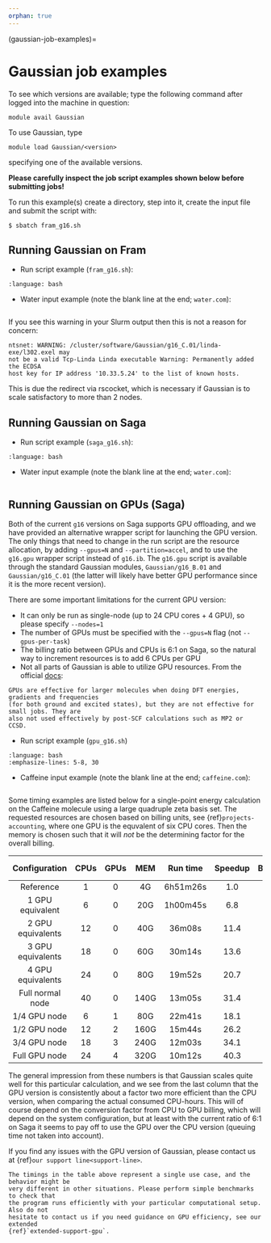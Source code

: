 ```yaml
---
orphan: true
---
```


(gaussian-job-examples)=

# Gaussian job examples

To see which versions are available; type the following command after logged into the machine in question:

    module avail Gaussian

To use Gaussian, type

    module load Gaussian/<version>

specifying one of the available versions.

**Please carefully inspect the job script examples shown below before submitting jobs!**

To run this example(s) create a directory, step into it, create the input file and submit the script with:

	$ sbatch fram_g16.sh


## Running Gaussian on Fram

- Run script example (`fram_g16.sh`):

```{literalinclude} fram_g16.sh
:language: bash
```

- Water input example (note the blank line at the end; `water.com`):

```{literalinclude} water.com
```

If you see this warning in your Slurm output then this is not a reason for concern:
```text
ntsnet: WARNING: /cluster/software/Gaussian/g16_C.01/linda-exe/l302.exel may
not be a valid Tcp-Linda Linda executable Warning: Permanently added the ECDSA
host key for IP address '10.33.5.24' to the list of known hosts.
```
This is due the redirect via rscocket, which is necessary
if Gaussian is to scale satisfactory to more than 2 nodes.


## Running Gaussian on Saga

- Run script example (`saga_g16.sh`):

```{literalinclude} saga_g16.sh
:language: bash
```

- Water input example (note the blank line at the end; `water.com`):

```{literalinclude} water.com
```

## Running Gaussian on GPUs (Saga)

Both of the current `g16` versions on Saga supports GPU offloading, and we have provided
an alternative wrapper script for launching the GPU version. The only things that
need to change in the run script are the resource allocation, by adding `--gpus=N`
and `--partition=accel`, and to use the `g16.gpu` wrapper script instead of `g16.ib`.
The `g16.gpu` script is available through the standard Gaussian modules, `Gaussian/g16_B.01`
and `Gaussian/g16_C.01` (the latter will likely have better GPU performance since it is
the more recent version).

There are some important limitations for the current GPU version:

- It can only be run as single-node (up to 24 CPU cores + 4 GPU), so please specify `--nodes=1`
- The number of GPUs must be specified with the `--gpus=N` flag (not `--gpus-per-task`)
- The billing ratio between GPUs and CPUs is 6:1 on Saga, so the natural way to increment
resources is to add 6 CPUs per GPU
- Not all parts of Gaussian is able to utilize GPU resources. From the official [docs](https://gaussian.com/gpu/):
```text
GPUs are effective for larger molecules when doing DFT energies, gradients and frequencies
(for both ground and excited states), but they are not effective for small jobs. They are
also not used effectively by post-SCF calculations such as MP2 or CCSD.
```

 - Run script example (`gpu_g16.sh`)
```{literalinclude} gpu_g16.sh
:language: bash
:emphasize-lines: 5-8, 30
```

- Caffeine input example (note the blank line at the end; `caffeine.com`):

```{literalinclude} caffeine.com
```

Some timing examples are listed below for a single-point energy calculation on the
Caffeine molecule using a large quadruple zeta basis set. The requested resources are
chosen based on billing units, see {ref}`projects-accounting`, where one GPU is the
equvalent of six CPU cores. Then the memory is chosen such that it will *not* be the
determining factor for the overall billing.

|   Configuration        | CPUs     | GPUs   | MEM       | Run time      | Speedup   | Billing   | CPU-hrs      |
|:----------------------:|:--------:|:------:|:---------:|:-------------:|:---------:|:---------:|:------------:|
|   Reference            | 1        | 0      |      4G   |  6h51m26s     |   1.0     |     1     |    6.9       |
|   1 GPU equivalent     | 6        | 0      |     20G   |  1h00m45s     |   6.8     |     6     |    6.1       |
|   2 GPU equivalents    | 12       | 0      |     40G   |    36m08s     |  11.4     |    12     |    7.2       |
|   3 GPU equivalents    | 18       | 0      |     60G   |    30m14s     |  13.6     |    18     |    9.1       |
|   4 GPU equivalents    | 24       | 0      |     80G   |    19m52s     |  20.7     |    24     |    7.9       |
|   Full normal node     | 40       | 0      |    140G   |    13m05s     |  31.4     |    40     |    8.7       |
|   1/4 GPU node         | 6        | 1      |     80G   |    22m41s     |  18.1     |     6     |    2.3       |
|   1/2 GPU node         | 12       | 2      |    160G   |    15m44s     |  26.2     |    12     |    3.1       |
|   3/4 GPU node         | 18       | 3      |    240G   |    12m03s     |  34.1     |    18     |    3.6       |
|   Full GPU node        | 24       | 4      |    320G   |    10m12s     |  40.3     |    24     |    4.1       |

The general impression from these numbers is that Gaussian scales quite well for this
particular calculation, and we see from the last column that the GPU version is
consistently about a factor two more efficient than the CPU version, when comparing
the actual consumed CPU-hours. This will of course depend on the conversion factor from
CPU to GPU billing, which will depend on the system configuration, but at least with
the current ratio of 6:1 on Saga it seems to pay off to use the GPU over the CPU
version (queuing time not taken into account).

If you find any issues with the GPU version of Gaussian, please contact us at {ref}`our support line<support-line>`.

```{note}
The timings in the table above represent a single use case, and the behavior might be
very different in other situations. Please perform simple benchmarks to check that
the program runs efficiently with your particular computational setup. Also do not
hesitate to contact us if you need guidance on GPU efficiency, see our extended
{ref}`extended-support-gpu`.
```

